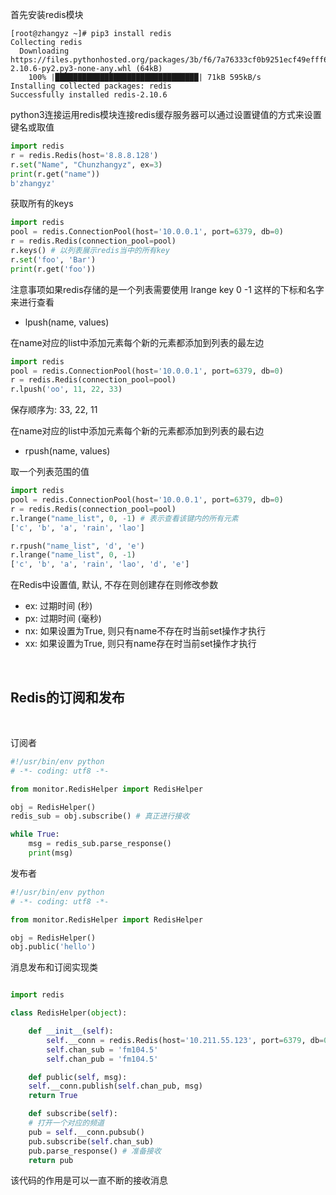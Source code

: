 首先安装redis模块

```shell
[root@zhangyz ~]# pip3 install redis
Collecting redis
  Downloading https://files.pythonhosted.org/packages/3b/f6/7a76333cf0b9251ecf49efff635015171843d9b977e4ffcf59f9c4428052/redis-2.10.6-py2.py3-none-any.whl (64kB)
    100% |████████████████████████████████| 71kB 595kB/s 
Installing collected packages: redis
Successfully installed redis-2.10.6
```

python3连接运用redis模块连接redis缓存服务器可以通过设置键值的方式来设置键名或取值
```python
import redis
r = redis.Redis(host='8.8.8.128')
r.set("Name", "Chunzhangyz", ex=3)
print(r.get("name"))
b'zhangyz'
```

获取所有的keys

```python
import redis
pool = redis.ConnectionPool(host='10.0.0.1', port=6379, db=0)
r = redis.Redis(connection_pool=pool) 
r.keys() # 以列表展示redis当中的所有key
r.set('foo', 'Bar')
print(r.get('foo'))
```

注意事项如果redis存储的是一个列表需要使用 lrange key 0 -1 这样的下标和名字来进行查看
* lpush(name, values)

在name对应的list中添加元素每个新的元素都添加到列表的最左边
```python
import redis
pool = redis.ConnectionPool(host='10.0.0.1', port=6379, db=0)
r = redis.Redis(connection_pool=pool) 
r.lpush('oo', 11, 22, 33)
```
保存顺序为: 33, 22, 11
        
在name对应的list中添加元素每个新的元素都添加到列表的最右边
* rpush(name, values)
    
取一个列表范围的值
```python     
import redis
pool = redis.ConnectionPool(host='10.0.0.1', port=6379, db=0)
r = redis.Redis(connection_pool=pool) 
r.lrange("name_list", 0, -1) # 表示查看该键内的所有元素
['c', 'b', 'a', 'rain', 'lao']

r.rpush("name_list", 'd', 'e')
r.lrange("name_list", 0, -1)
['c', 'b', 'a', 'rain', 'lao', 'd', 'e']
```
            
在Redis中设置值, 默认, 不存在则创建存在则修改参数
* ex: 过期时间 (秒)
* px: 过期时间 (毫秒)
* nx: 如果设置为True, 则只有name不存在时当前set操作才执行
* xx: 如果设置为True, 则只有name存在时当前set操作才执行
        	
<br/>

## Redis的订阅和发布

<br/>

订阅者

```python
#!/usr/bin/env python
# -*- coding: utf8 -*-

from monitor.RedisHelper import RedisHelper

obj = RedisHelper()
redis_sub = obj.subscribe() # 真正进行接收

while True:
    msg = redis_sub.parse_response()
    print(msg)
```

发布者

```python
#!/usr/bin/env python
# -*- coding: utf8 -*-

from monitor.RedisHelper import RedisHelper

obj = RedisHelper()
obj.public('hello')
```

消息发布和订阅实现类

```python

import redis

class RedisHelper(object):

    def __init__(self):
        self.__conn = redis.Redis(host='10.211.55.123', port=6379, db=0)
        self.chan_sub = 'fm104.5'
        self.chan_pub = 'fm104.5'

    def public(self, msg):
	self.__conn.publish(self.chan_pub, msg)
	return True

    def subscribe(self):
	# 打开一个对应的频道
	pub = self.__conn.pubsub()
	pub.subscribe(self.chan_sub)
	pub.parse_response() # 准备接收
	return pub
```

该代码的作用是可以一直不断的接收消息
